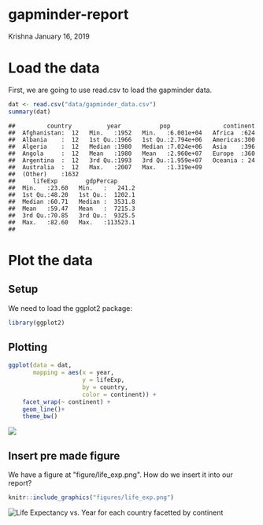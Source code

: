gapminder-report
================
Krishna
January 16, 2019

Load the data
=============

First, we are going to use read.csv to load the gapminder data.

``` r
dat <- read.csv("data/gapminder_data.csv")
summary(dat)
```

    ##         country          year           pop               continent  
    ##  Afghanistan:  12   Min.   :1952   Min.   :6.001e+04   Africa  :624  
    ##  Albania    :  12   1st Qu.:1966   1st Qu.:2.794e+06   Americas:300  
    ##  Algeria    :  12   Median :1980   Median :7.024e+06   Asia    :396  
    ##  Angola     :  12   Mean   :1980   Mean   :2.960e+07   Europe  :360  
    ##  Argentina  :  12   3rd Qu.:1993   3rd Qu.:1.959e+07   Oceania : 24  
    ##  Australia  :  12   Max.   :2007   Max.   :1.319e+09                 
    ##  (Other)    :1632                                                    
    ##     lifeExp        gdpPercap       
    ##  Min.   :23.60   Min.   :   241.2  
    ##  1st Qu.:48.20   1st Qu.:  1202.1  
    ##  Median :60.71   Median :  3531.8  
    ##  Mean   :59.47   Mean   :  7215.3  
    ##  3rd Qu.:70.85   3rd Qu.:  9325.5  
    ##  Max.   :82.60   Max.   :113523.1  
    ## 

Plot the data
=============

Setup
-----

We need to load the ggplot2 package:

``` r
library(ggplot2)
```

Plotting
--------

``` r
ggplot(data = dat,
       mapping = aes(x = year,
                     y = lifeExp,
                     by = country,
                     color = continent)) +
    facet_wrap(~ continent) +
    geom_line()+
    theme_bw()
```

![](my_report_files/figure-markdown_github/unnamed-chunk-3-1.png)

Insert pre made figure
----------------------

We have a figure at "figure/life\_exp.png". How do we insert it into our report?

``` r
knitr::include_graphics("figures/life_exp.png")
```

![Life Expectancy vs. Year for each country facetted by continent](figures/life_exp.png)
